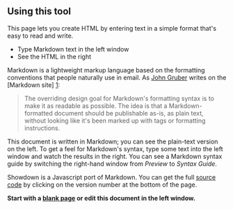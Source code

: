 Using this tool
---------------

This page lets you create HTML by entering text in a simple format that's easy to read and write.

  - Type Markdown text in the left window
  - See the HTML in the right

Markdown is a lightweight markup language based on the formatting conventions that people naturally use in email.  As [John Gruber] writes on the [Markdown site] [1]:

> The overriding design goal for Markdown's
> formatting syntax is to make it as readable 
> as possible. The idea is that a
> Markdown-formatted document should be
> publishable as-is, as plain text, without
> looking like it's been marked up with tags
> or formatting instructions.

This document is written in Markdown; you can see the plain-text version on the left.  To get a feel for Markdown's syntax, type some text into the left window and watch the results in the right.  You can see a Markdown syntax guide by switching the right-hand window from *Preview* to *Syntax Guide*.

Showdown is a Javascript port of Markdown.  You can get the full [source code] by clicking on the version number at the bottom of the page.

**Start with a [blank page] or edit this document in the left window.**

  [john gruber]: http://daringfireball.net/
  [1]: http://daringfireball.net/projects/markdown/
  [source code]: http://www.attacklab.net/showdown-v0.9.zip
  [blank page]: ?blank=1 "Clear all text"

